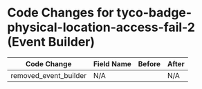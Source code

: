 # Code Changes for tyco-badge-physical-location-access-fail-2 (Event Builder)

| Code Change | Field Name | Before | After |
|-------------|------------|--------|-------|
| removed_event_builder | N/A |  | N/A |